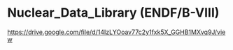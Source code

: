 # Nuclear_Data_Library (ENDF/B-VIII)
https://drive.google.com/file/d/14IzLYOoav77c2y1fxk5X_GGHB1MXvq9J/view 
